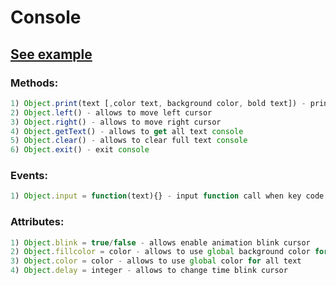 # Console
## [See example](https://paulcodeman.github.io/console)
### Methods:
```javascript
1) Object.print(text [,color text, background color, bold text]) - print text in console other styles
2) Object.left() - allows to move left cursor
3) Object.right() - allows to move right cursor
4) Object.getText() - allows to get all text console
5) Object.clear() - allows to clear full text console
6) Object.exit() - exit console
```
### Events:
```javascript
1) Object.input = function(text){} - input function call when key code equally 13 or Enter key
```
### Attributes:
```javascript
1) Object.blink = true/false - allows enable animation blink cursor
2) Object.fillcolor = color - allows to use global background color for all text
3) Object.color = color - allows to use global color for all text
4) Object.delay = integer - allows to change time blink cursor
```
